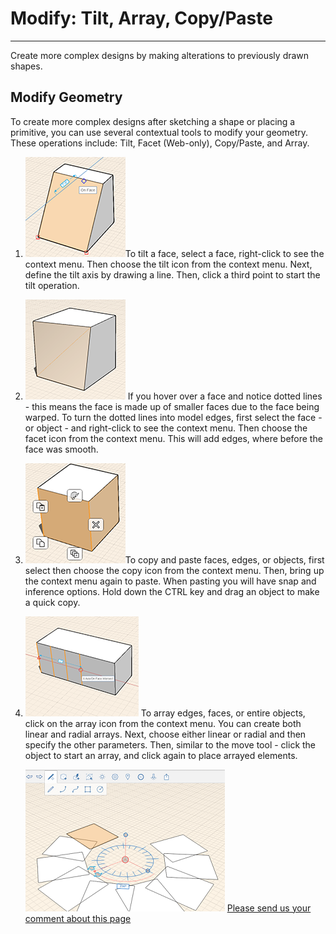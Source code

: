 # Modify: Tilt, Array, Copy/Paste

----

Create more complex designs by making alterations to previously drawn shapes.

## Modify Geometry

To create more complex designs after sketching a shape or placing a primitive, you can use several contextual tools to modify your geometry. These operations include: Tilt, Facet (Web-only), Copy/Paste, and Array.

1. ![](Images/GUID-022529D4-9944-4CDB-ADF6-D08529200147-low.png)To tilt a face, select a face, right-click to see the context menu. Then choose the tilt icon from the context menu. Next, define the tilt axis by drawing a line. Then, click a third point to start the tilt operation.
2. ![](Images/GUID-1884ED02-ADCB-48FF-8673-22ABCD275704-low.png) If you hover over a face and notice dotted lines - this means the face is made up of smaller faces due to the face being warped. To turn the dotted lines into model edges, first select the face - or object - and right-click to see the context menu. Then choose the facet icon from the context menu. This will add edges, where before the face was smooth.
3. ![](Images/GUID-4096EFD8-2277-4EF8-8295-13308C75CC51-low.png)To copy and paste faces, edges, or objects, first select then choose the copy icon from the context menu. Then, bring up the context menu again to paste. When pasting you will have snap and inference options. Hold down the CTRL key and drag an object to make a quick copy.
4. ![](Images/GUID-EE2A0DBE-4C81-493E-8C92-B9656DB45D9B-low.png) To array edges, faces, or entire objects, click on the array icon from the context menu. You can create both linear and radial arrays. Next, choose either linear or radial and then specify the other parameters. Then, similar to the move tool - click the object to start an array, and click again to place arrayed elements. 
    
    ![](Images/GUID-09C2339D-E234-4464-9FC0-44C6435DAFB7-low.png)
[Please send us your comment about this page](#)